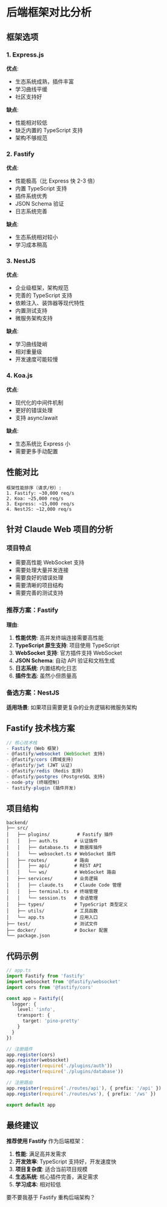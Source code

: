 # 后端框架对比分析

## 框架选项

### 1. Express.js
**优点**:
- 生态系统成熟，插件丰富
- 学习曲线平缓
- 社区支持好

**缺点**:
- 性能相对较低
- 缺乏内置的 TypeScript 支持
- 架构不够规范

### 2. Fastify
**优点**:
- 性能极高（比 Express 快 2-3 倍）
- 内置 TypeScript 支持
- 插件系统优秀
- JSON Schema 验证
- 日志系统完善

**缺点**:
- 生态系统相对较小
- 学习成本稍高

### 3. NestJS
**优点**:
- 企业级框架，架构规范
- 完善的 TypeScript 支持
- 依赖注入、装饰器等现代特性
- 内置测试支持
- 微服务架构支持

**缺点**:
- 学习曲线陡峭
- 相对重量级
- 开发速度可能较慢

### 4. Koa.js
**优点**:
- 现代化的中间件机制
- 更好的错误处理
- 支持 async/await

**缺点**:
- 生态系统比 Express 小
- 需要更多手动配置

## 性能对比

```
框架性能排序（请求/秒）:
1. Fastify: ~30,000 req/s
2. Koa: ~25,000 req/s  
3. Express: ~15,000 req/s
4. NestJS: ~12,000 req/s
```

## 针对 Claude Web 项目的分析

### 项目特点
- 需要高性能 WebSocket 支持
- 需要处理大量并发连接
- 需要良好的错误处理
- 需要清晰的项目结构
- 需要完善的测试支持

### 推荐方案：Fastify

**理由**:
1. **性能优势**: 高并发终端连接需要高性能
2. **TypeScript 原生支持**: 项目使用 TypeScript
3. **WebSocket 支持**: 官方插件支持 WebSocket
4. **JSON Schema**: 自动 API 验证和文档生成
5. **日志系统**: 内置结构化日志
6. **插件生态**: 虽然小但质量高

### 备选方案：NestJS

**适用场景**: 如果项目需要更复杂的业务逻辑和微服务架构

## Fastify 技术栈方案

```typescript
// 核心技术栈
- Fastify (Web 框架)
- @fastify/websocket (WebSocket 支持)
- @fastify/cors (跨域支持)
- @fastify/jwt (JWT 认证)
- @fastify/redis (Redis 支持)
- @fastify/postgres (PostgreSQL 支持)
- node-pty (终端控制)
- fastify-plugin (插件开发)
```

## 项目结构

```
backend/
├── src/
│   ├── plugins/          # Fastify 插件
│   │   ├── auth.ts      # 认证插件
│   │   ├── database.ts  # 数据库插件
│   │   └── websocket.ts # WebSocket 插件
│   ├── routes/          # 路由
│   │   ├── api/         # REST API
│   │   └── ws/          # WebSocket 路由
│   ├── services/        # 业务逻辑
│   │   ├── claude.ts    # Claude Code 管理
│   │   ├── terminal.ts  # 终端管理
│   │   └── session.ts   # 会话管理
│   ├── types/           # TypeScript 类型定义
│   ├── utils/           # 工具函数
│   └── app.ts           # 应用入口
├── test/                # 测试文件
├── docker/              # Docker 配置
└── package.json
```

## 代码示例

```typescript
// app.ts
import Fastify from 'fastify'
import websocket from '@fastify/websocket'
import cors from '@fastify/cors'

const app = Fastify({
  logger: {
    level: 'info',
    transport: {
      target: 'pino-pretty'
    }
  }
})

// 注册插件
app.register(cors)
app.register(websocket)
app.register(require('./plugins/auth'))
app.register(require('./plugins/database'))

// 注册路由
app.register(require('./routes/api'), { prefix: '/api' })
app.register(require('./routes/ws'), { prefix: '/ws' })

export default app
```

## 最终建议

**推荐使用 Fastify** 作为后端框架：

1. **性能**: 满足高并发需求
2. **开发效率**: TypeScript 支持好，开发速度快
3. **项目复杂度**: 适合当前项目规模
4. **生态系统**: 核心插件完善，满足需求
5. **学习成本**: 相对较低

要不要我基于 Fastify 重构后端架构？